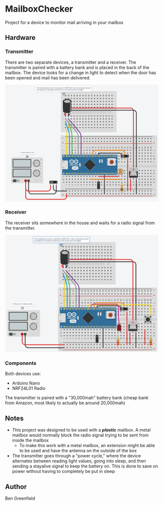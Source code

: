 # MailboxChecker
Project for a device to monitor mail arriving in your mailbox

## Hardware
### Transmitter
There are two separate devices, a transmitter and a receiver. The transmitter is paired with a battery bank and is placed in the back of the mailbox. The device looks for a change in light to detect when the door has been opened and mail has been delivered.

![Transmitter](/misc/Transmitter.PNG)

### Receiver
The receiver sits somewhere in the house and waits for a radio signal from the transmitter.

![Receiver](/misc/Receiver.PNG)

### Components
Both devices use:
- Arduino Nano
- NRF24L01 Radio

The transmitter is paired with a "30,000mah" battery bank (cheap bank from Amazon, most likely to actually be around 20,000mah)

## Notes
- This project was designed to be used with a ***plastic*** mailbox. A metal mailbox would normally block the radio signal trying to be sent from inside the mailbox
    - To make this work with a metal mailbox, an extension might be able to be used and have the antenna on the outside of the box
- The transmitter goes through a "power cycle," where the device alternates between reading light values, going into sleep, and then sending a stayalive signal to keep the battery on. This is done to save on power without having to completely be put in sleep

## Author
Ben Greenfield